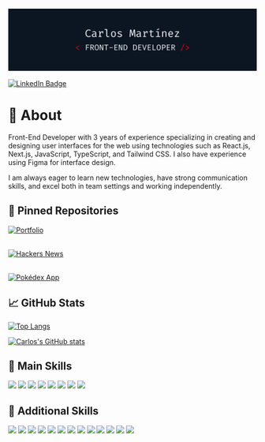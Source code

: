 [![Carlos's GitHub Banner](./banner-github.png)](https://github.com/carlosmartoz/)

[![LinkedIn Badge](https://img.shields.io/badge/LinkedIn-informationa?style=for-the-badge&logo=html5&logoColor=EDF2F4&color=0B1622&labelColor=FF0000)](https://www.linkedin.com/in/carlosmartoz/)

# 📕 About

Front-End Developer with 3 years of experience specializing in creating and designing user interfaces for the web using technologies such as React.js, Next.js, JavaScript, TypeScript, and Tailwind CSS. I also have experience using Figma for interface design.

I am always eager to learn new technologies, have strong communication skills, and excel both in team settings and working independently.

## 📌 Pinned Repositories

[![Portfolio](https://github-readme-stats.vercel.app/api/pin/?username=carlosmartoz&repo=portfolio&bg_color=0B1622&title_color=EDF2F4&text_color=EDF2F4&border_color=FF0000&icon_color=FF0000)](https://github.com/carlosmartoz/portfolio) <br><br>

[![Hackers News](https://github-readme-stats.vercel.app/api/pin/?username=carlosmartoz&repo=hackers-news&bg_color=0B1622&title_color=EDF2F4&text_color=EDF2F4&border_color=FF0000&icon_color=FF0000)](https://github.com/carlosmartoz/hackers-news) <br><br>

[![Pokédex App](https://github-readme-stats.vercel.app/api/pin/?username=carlosmartoz&repo=pokedex&bg_color=0B1622&title_color=EDF2F4&text_color=EDF2F4&border_color=FF0000&icon_color=FF0000)](https://github.com/carlosmartoz/pokedex)

## 📈 GitHub Stats

[![Top Langs](https://github-readme-stats.vercel.app/api/top-langs/?username=carlosmartoz&layout=compact&bg_color=0B1622&title_color=EDF2F4&text_color=EDF2F4&icon_color=FF0000&border_color=FF0000)](https://github.com/carlosmartoz/)

[![Carlos's GitHub stats](https://github-readme-stats.vercel.app/api?username=carlosmartoz&show_icons=true&bg_color=0B1622&title_color=EDF2F4&text_color=EDF2F4&icon_color=FF0000&border_color=FF0000)](https://github.com/carlosmartoz/)

## 💼 Main Skills

![](https://img.shields.io/badge/HTML5-informational?style=for-the-badge&logo=html5&logoColor=EDF2F4&color=0B1622&labelColor=FF0000)
![](https://img.shields.io/badge/CSS3-informational?style=for-the-badge&logo=css3&logoColor=EDF2F4&color=0B1622&labelColor=FF0000)
![](https://img.shields.io/badge/TailwindCSS-informational?style=for-the-badge&logo=tailwind-css&logoColor=EDF2F4&color=0B1622&labelColor=FF0000)
![](https://img.shields.io/badge/JavaScript-informational?style=for-the-badge&logo=javaScript&logoColor=EDF2F4&color=0B1622&labelColor=FF0000)
![](https://img.shields.io/badge/TypeScript-informational?style=for-the-badge&logo=TypeScript&logoColor=EDF2F4&color=0B1622&labelColor=FF0000)
![](https://img.shields.io/badge/React.js-informational?style=for-the-badge&logo=react&logoColor=EDF2F4&color=0B1622&labelColor=FF0000)
![](https://img.shields.io/badge/Next.js-informational?style=for-the-badge&logo=vercel&logoColor=EDF2F4&color=0B1622&labelColor=FF0000)
![](https://img.shields.io/badge/Figma-informational?style=for-the-badge&logo=figma&logoColor=EDF2F4&color=0B1622&labelColor=FF0000)

## 💼 Additional Skills

![](https://img.shields.io/badge/jQuery-informational?style=for-the-badge&logo=jquery&logoColor=EDF2F4&color=0B1622&labelColor=FF0000)
![](https://img.shields.io/badge/Json-informational?style=for-the-badge&logo=json&logoColor=EDF2F4&color=0B1622&labelColor=FF0000)
![](https://img.shields.io/badge/Storybook-informational?style=for-the-badge&logo=storybook&logoColor=EDF2F4&color=0B1622&labelColor=FF0000)
![](https://img.shields.io/badge/Bootstrap-informational?style=for-the-badge&logo=bootstrap&logoColor=EDF2F4&color=0B1622&labelColor=FF0000)
![](https://img.shields.io/badge/Angular-informational?style=for-the-badge&logo=angular&logoColor=EDF2F4&color=0B1622&labelColor=FF0000)
![](https://img.shields.io/badge/Git-informational?style=for-the-badge&logo=git&logoColor=EDF2F4&color=0B1622&labelColor=FF0000)
![](https://img.shields.io/badge/Github-informational?style=for-the-badge&logo=github&logoColor=EDF2F4&color=0B1622&labelColor=FF0000)
![](https://img.shields.io/badge/Gitlab-informational?style=for-the-badge&logo=gitlab&logoColor=EDF2F4&color=0B1622&labelColor=FF0000)
![](https://img.shields.io/badge/Bitbucket-informational?style=for-the-badge&logo=bitbucket&logoColor=EDF2F4&color=0B1622&labelColor=FF0000)
![](https://img.shields.io/badge/WordPress-informational?style=for-the-badge&logo=wordpress&logoColor=EDF2F4&color=0B1622&labelColor=FF0000)
![](https://img.shields.io/badge/Vercel-informational?style=for-the-badge&logo=vercel&logoColor=EDF2F4&color=0B1622&labelColor=FF0000)
![](https://img.shields.io/badge/Vite-informational?style=for-the-badge&logo=vite&logoColor=EDF2F4&color=0B1622&labelColor=FF0000)
![](https://img.shields.io/badge/PHP-informational?style=for-the-badge&logo=php&logoColor=EDF2F4&color=0B1622&labelColor=FF0000)
